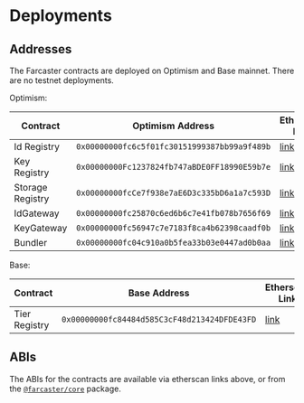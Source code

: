 # Deployments

## Addresses

The Farcaster contracts are deployed on Optimism and Base mainnet. There are no testnet deployments.

Optimism:

| Contract         | Optimism Address                             | Etherscan Link                                                                             |
| ---------------- | -------------------------------------------- | ------------------------------------------------------------------------------------------ |
| Id Registry      | `0x00000000fc6c5f01fc30151999387bb99a9f489b` | [link](https://optimistic.etherscan.io/address/0x00000000fc6c5f01fc30151999387bb99a9f489b) |
| Key Registry     | `0x00000000Fc1237824fb747aBDE0FF18990E59b7e` | [link](https://optimistic.etherscan.io/address/0x00000000Fc1237824fb747aBDE0FF18990E59b7e) |
| Storage Registry | `0x00000000fcCe7f938e7aE6D3c335bD6a1a7c593D` | [link](https://optimistic.etherscan.io/address/0x00000000fcCe7f938e7aE6D3c335bD6a1a7c593D) |
| IdGateway        | `0x00000000fc25870c6ed6b6c7e41fb078b7656f69` | [link](https://optimistic.etherscan.io/address/0x00000000fc25870c6ed6b6c7e41fb078b7656f69) |
| KeyGateway       | `0x00000000fc56947c7e7183f8ca4b62398caadf0b` | [link](https://optimistic.etherscan.io/address/0x00000000fc56947c7e7183f8ca4b62398caadf0b) |
| Bundler          | `0x00000000fc04c910a0b5fea33b03e0447ad0b0aa` | [link](https://optimistic.etherscan.io/address/0x00000000fc04c910a0b5fea33b03e0447ad0b0aa) |

Base:

| Contract      | Base Address                                 | Etherscan Link                                                                  |
| ------------- | -------------------------------------------- | ------------------------------------------------------------------------------- |
| Tier Registry | `0x00000000fc84484d585C3cF48d213424DFDE43FD` | [link](https://basescan.org/address/0x00000000fc84484d585c3cf48d213424dfde43fd) |

## ABIs

The ABIs for the contracts are available via etherscan links above, or from the [`@farcaster/core`](https://github.com/farcasterxyz/hub-monorepo/tree/main/packages/core/src/eth/contracts/abis) package.
